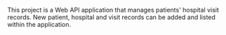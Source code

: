 This project is a Web API application that manages patients' hospital visit records.
New patient, hospital and visit records can be added and listed within the application.
